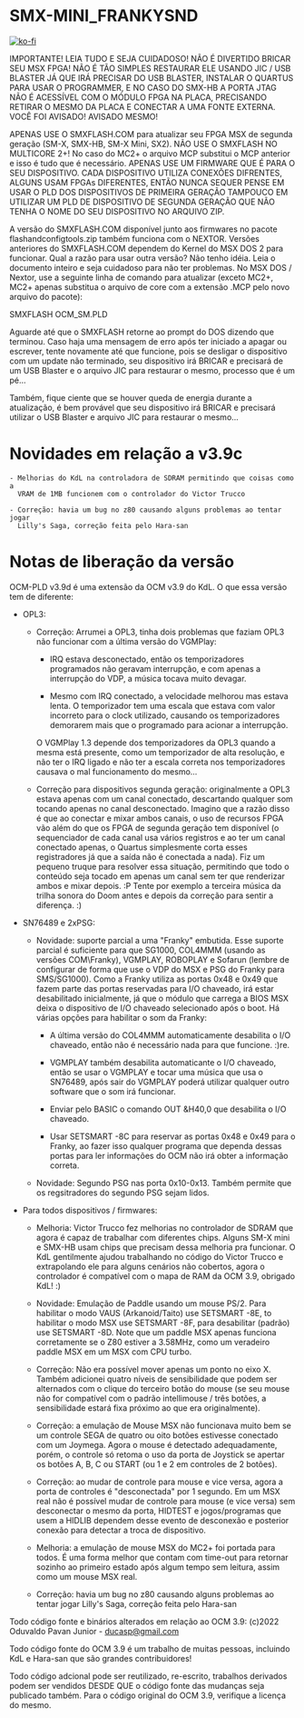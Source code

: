 # SMX-MINI_FRANKYSND

[![ko-fi](https://ko-fi.com/img/githubbutton_sm.svg)](https://ko-fi.com/R6R2BRGX6)

IMPORTANTE! LEIA TUDO E SEJA CUIDADOSO! NÃO É DIVERTIDO BRICAR SEU MSX FPGA!
NÃO É TÃO SIMPLES RESTAURAR ELE USANDO JIC / USB BLASTER JÁ QUE IRÁ PRECISAR DO
USB BLASTER, INSTALAR O QUARTUS PARA USAR O PROGRAMMER, E NO CASO DO SMX-HB A
PORTA JTAG NÃO É ACESSÍVEL COM O MÓDULO FPGA NA PLACA, PRECISANDO RETIRAR O
MESMO DA PLACA E CONECTAR A UMA FONTE EXTERNA. VOCÊ FOI AVISADO! AVISADO MESMO!

APENAS USE O SMXFLASH.COM para atualizar seu FPGA MSX de segunda geração (SM-X,
SMX-HB, SM-X Mini, SX2). NÃO USE O SMXFLASH NO MULTICORE 2+! No caso do MC2+
o arquivo MCP substitui o MCP anterior e isso é tudo que é necessário. APENAS
USE UM FIRMWARE QUE É PARA O SEU DISPOSITIVO. CADA DISPOSITIVO UTILIZA CONEXÕES
DIFRENTES, ALGUNS USAM FPGAs DIFERENTES, ENTÃO NUNCA SEQUER PENSE EM USAR O PLD
DOS DISPOSITIVOS DE PRIMEIRA GERAÇÃO TAMPOUCO EM UTILIZAR UM PLD DE DISPOSITIVO
DE SEGUNDA GERAÇÃO QUE NÃO TENHA O NOME DO SEU DISPOSITIVO NO ARQUIVO ZIP.

A versão do SMXFLASH.COM disponível junto aos firmwares no pacote
flashandconfigtools.zip também funciona com o NEXTOR. Versões anteriores do
SMXFLASH.COM dependem do Kernel do MSX DOS 2 para funcionar. Qual a razão para
usar outra versão? Não tenho idéia. Leia o documento inteiro e seja cuidadoso
para não ter problemas. No MSX DOS / Nextor, use a seguinte linha de comando
para atualizar (exceto MC2+, MC2+ apenas substitua o arquivo de core com a 
extensão .MCP pelo novo arquivo do pacote):

SMXFLASH OCM_SM.PLD

Aguarde até que o SMXFLASH retorne ao prompt do DOS dizendo que terminou. Caso
haja uma mensagem de erro após ter iniciado a apagar ou escrever, tente
novamente até que funcione, pois se desligar o dispositivo com um update não
terminado, seu dispositivo irá BRICAR e precisará de um USB Blaster e o arquivo
JIC para restaurar o mesmo, processo que é um pé...

Também, fique ciente que se houver queda de energia durante a atualização, é
bem provável que seu dispositivo irá BRICAR e precisará utilizar o USB Blaster
e arquivo JIC para restaurar o mesmo...

# Novidades em relação a v3.9c

    - Melhorias do KdL na controladora de SDRAM permitindo que coisas como a
      VRAM de 1MB funcionem com o controlador do Victor Trucco

    - Correção: havia um bug no z80 causando alguns problemas ao tentar jogar
      Lilly's Saga, correção feita pelo Hara-san

# Notas de liberação da versão

OCM-PLD v3.9d é uma extensão da OCM v3.9 do KdL. O que essa versão tem de
diferente:

- OPL3:

    - Correção: Arrumei a OPL3, tinha dois problemas que faziam OPL3 não
      funcionar com a última versão do VGMPlay:

        - IRQ estava desconectado, então os temporizadores programados não
          geravam interrupção, e com apenas a interrupção do VDP, a música 
          tocava muito devagar.

        - Mesmo com IRQ conectado, a velocidade melhorou mas estava lenta. O
          temporizador tem uma escala que estava com valor incorreto para o
          clock utilizado, causando os temporizadores demorarem mais que o
          programado para acionar a interrupção.

      O VGMPlay 1.3 depende dos temporizadores da OPL3 quando a mesma está
      presente, como um temporizador de alta resolução, e não ter o IRQ ligado
      e não ter a escala correta nos temporizadores causava o mal funcionamento
      do mesmo...

    - Correção para dispositivos segunda geração: originalmente a OPL3 estava
      apenas com um canal conectado, descartando qualquer som tocando apenas no
      canal desconectado. Imagino que a razão disso é que ao conectar e mixar
      ambos canais, o uso de recursos FPGA vão além do que os FPGA de segunda
      geração tem disponível (o sequenciador de cada canal usa vários registros
      e ao ter um canal conectado apenas, o Quartus simplesmente corta esses
      registradores já que a saída não é conectada a nada). Fiz um pequeno
      truque para resolver essa situação, permitindo que todo o conteúdo seja
      tocado em apenas um canal sem ter que renderizar ambos e mixar depois. :P
      Tente por exemplo a terceira música da trilha sonora do Doom antes e
      depois da correção para sentir a diferença. :)

- SN76489 e 2xPSG:

    - Novidade: suporte parcial a uma "Franky" embutida. Esse suporte parcial
      é suficiente para que SG1000, COL4MMM (usando as versões COM\Franky),
      VGMPLAY, ROBOPLAY e Sofarun (lembre de configurar de forma que use o VDP
      do MSX e PSG do Franky para SMS/SG1000). Como a Franky utiliza as portas
      0x48 e 0x49 que fazem parte das portas reservadas para I/O chaveado, irá
      estar desabilitado inicialmente, já que o módulo que carrega a BIOS MSX
      deixa o dispositivo de I/O chaveado selecionado após o boot. Há várias
      opções para habilitar o som da Franky:

        - A última versão do COL4MMM automaticamente desabilita o I/O chaveado,
        então não é necessário nada para que funcione. :)re.

        - VGMPLAY também desabilita automaticante o I/O chaveado, então se usar
        o VGMPLAY e tocar uma música que usa o SN76489, após sair do VGMPLAY
        poderá utilizar qualquer outro software que o som irá funcionar.

        - Enviar pelo BASIC o comando OUT &H40,0 que desabilita o I/O chaveado.

        - Usar SETSMART -8C para reservar as portas 0x48 e 0x49 para o Franky,
        ao fazer isso qualquer programa que dependa dessas portas para ler
        informações do OCM não irá obter a informação correta.

    - Novidade: Segundo PSG nas porta 0x10-0x13. Também permite que os
      regsitradores do segundo PSG sejam lidos.

- Para todos dispositivos / firmwares:

    - Melhoria: Victor Trucco fez melhorias no controlador de SDRAM que agora é
      capaz de trabalhar com diferentes chips. Alguns SM-X mini e SMX-HB usam
      chips que precisam dessa melhoria pra funcionar. O KdL gentilmente ajudou
      trabalhando no código do Victor Trucco e extrapolando ele para alguns
      cenários não cobertos, agora o controlador é compatível com o mapa de RAM
      da OCM 3.9, obrigado KdL! :)


    - Novidade: Emulação de Paddle usando um mouse PS/2. Para habilitar o modo
      VAUS (Arkanoid/Taito) use SETSMART -8E, to habilitar o modo MSX use
      SETSMART -8F, para desabilitar (padrão) use SETSMART -8D. Note que um
      paddle MSX apenas funciona corretamente se o Z80 estiver a 3.58MHz, como
      um veradeiro paddle MSX em um MSX com CPU turbo.

    - Correção: Não era possível mover apenas um ponto no eixo X. Também
      adicionei quatro níveis de sensibilidade que podem ser alternados com o
      clique do terceiro botão do mouse (se seu mouse não for compatível com o
      padrão intellimouse / três botões, a sensibilidade estará fixa próximo ao
      que era originalmente).

    - Correção: a emulação de Mouse MSX não funcionava muito bem se um controle
      SEGA de quatro ou oito botões estivesse conectado com um Joymega. Agora o
      mouse é detectado adequadamente, porém, o controle só retoma o uso da
      porta de Joystick se apertar os botões A, B, C ou START (ou 1 e 2 em 
      controles de 2 botões).

    - Correção: ao mudar de controle para mouse e vice versa, agora a porta de
      controles é "desconectada" por 1 segundo. Em um MSX real não é possível
      mudar de controle para mouse (e vice versa) sem desconectar o mesmo da
      porta, HIDTEST e jogos/programas que usem a HIDLIB dependem desse evento
      de desconexão e posterior conexão para detectar a troca de dispositivo.

    - Melhoria: a emulação de mouse MSX do MC2+ foi portada para todos. É uma
      forma melhor que contam com time-out para retornar sozinho ao primeiro
      estado após algum tempo sem leitura, assim como um mouse MSX real.

    - Correção: havia um bug no z80 causando alguns problemas ao tentar jogar
      Lilly's Saga, correção feita pelo Hara-san

Todo código fonte e binários alterados em relação ao OCM 3.9:
(c)2022 Oduvaldo Pavan Junior - ducasp@gmail.com

Todo código fonte do OCM 3.9 é um trabalho de muitas pessoas, incluindo KdL e
Hara-san que são grandes contribuidores!

Todo código adcional pode ser reutilizado, re-escrito, trabalhos derivados
podem ser vendidos DESDE QUE o código fonte das mudanças seja publicado também.
Para o código original do OCM 3.9, verifique a licença do mesmo.
